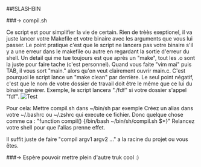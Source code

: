 #\#!SLASHBIN

###-> compil.sh

Ce script est pour simplifier la vie de certain. Rien de trèès exeptionel, il va juste lancer votre Makefile et votre binaire avec les arguments que vous lui passer.
Le point pratique c'est que le script ne lancera pas votre binaire s'il y a une erreur dans le makefile ou autre en regardant la sortie d'erreur du shell.
Un detail qui me tue toujours est que après un "make", tout les .o sont la juste pour faire tache (c'est personnel). Quand vous faite "vim mai" puis TAB, il vous sort "main." alors qu'on veut clairement ouvrir main.c. C'est pourquoi le script lance un "make clean" par derrière.
Le seul point négatif, c'est que le nom de votre dossier de travail doit être le même que ce lui du binaire générer. Exemple, le script lancera "./fdf" si votre dossier s'appel "fdf". 
![Test](http://nsa34.casimages.com/img/2015/01/18/150118121608128168.png "Exemple")

Pour cela:
Mettre compil.sh dans ~/bin/sh par exemple
Créez un alias dans votre ~/.bashrc ou ~/.zshrc qui execute ce fichier. Donc quelque chose comme ca : "function compil() {/bin/bash ~/bin/sh/compil.sh $*}"
Relancez votre shell pour que l'alias prenne effet.

Il suffit juste de faire "compil argv1 argv2 ..." a la racine du projet ou vous êtes.

###-> Espère pouvoir mettre plein d'autre truk cool :)


